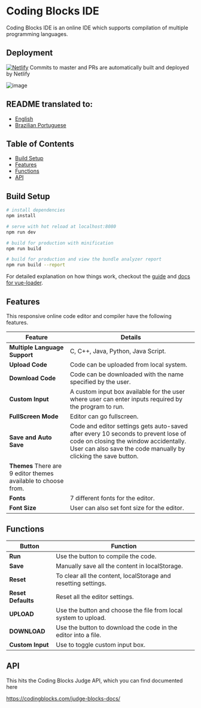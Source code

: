 # Coding Blocks IDE
Coding Blocks IDE is an online IDE which supports compilation of multiple programming languages.

## Deployment

[![Netlify](https://www.netlify.com/img/global/badges/netlify-color-accent.svg)](https://app.netlify.com/sites/cb-ide)
Commits to master and PRs are automatically built and deployed by Netlify

![image](https://user-images.githubusercontent.com/22571395/40135873-ffe73618-5963-11e8-85db-01c103688f4a.png)

## README translated to:
- [English](README.md)
- [Brazilian Portuguese](docs/br/README.md)

## Table of Contents
- [Build Setup](#build-setup)
- [Features](#features)
- [Functions](#functions)
- [API](#api)

## Build Setup
```bash
# install dependencies
npm install

# serve with hot reload at localhost:8080
npm run dev

# build for production with minification
npm run build

# build for production and view the bundle analyzer report
npm run build --report
```

For detailed explanation on how things work, checkout the [guide](http://vuejs-templates.github.io/webpack/) and [docs for vue-loader](http://vuejs.github.io/vue-loader).

## Features
This responsive online code editor and compiler have the following features.

|Feature|Details|
|-------|-------|
|**Multiple Language Support**|C, C++, Java, Python, Java Script.|
|**Upload Code**|Code can be uploaded from local system.|
|**Download Code**|Code can be downloaded with the name specified by the user.|
|**Custom Input**|A custom input box available for the user where user can enter inputs required by the program to run.|
|**FullScreen Mode**|Editor can go fullscreen.|
|**Save and Auto Save**|Code and editor settings gets auto-saved after every 10 seconds to prevent lose of code on closing the window accidentally. User can also save the code manually by clicking the save button.|
|**Themes** There are 9 editor themes available to choose from.|
|**Fonts**|7 different fonts for the editor.|
| **Font Size**| User can also set font size for the editor.|

## Functions
| Button             | Function                                                        |
| ------------------ | --------------------------------------------------------------- |
| **Run**            | Use the button to compile the code.                             |
| **Save**           | Manually save all the content in localStorage.                  |
| **Reset**          | To clear all the content, localStorage and resetting settings.  |
| **Reset Defaults** | Reset all the editor settings.                                  |
| **UPLOAD**         | Use the button and choose the file from local system to upload. |
| **DOWNLOAD**       | Use the button to download the code in the editor into a file.  |
| **Custom Input**   | Use to toggle custom input box.                                 |

## API

This hits the Coding Blocks Judge API, which you can find documented here

<https://codingblocks.com/judge-blocks-docs/>
